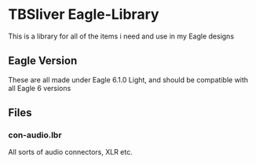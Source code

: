 # TBSliver Eagle-Library #
This is a library for all of the items i need and use in my Eagle designs

## Eagle Version ##
These are all made under Eagle 6.1.0 Light, and should be compatible with all Eagle 6 versions

## Files ##
### con-audio.lbr ###
All sorts of audio connectors, XLR etc.